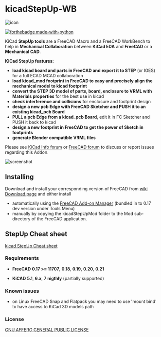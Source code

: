 kicadStepUp-WB
==============

![icon](Resources/icons/kicad-StepUp-tools-WB.svg)

[![forthebadge made-with-python](http://ForTheBadge.com/images/badges/made-with-python.svg)](https://www.python.org/)

KiCad **StepUp tools** are a FreeCAD Macro and a FreeCAD WorkBench to help in **Mechanical Collaboration** between **KiCad EDA** and **FreeCAD** or a **Mechanical CAD**.

**KiCad StepUp features:** 

- **load kicad board and parts in FreeCAD and export it to STEP** (or IGES) for a full ECAD MCAD collaboration
- **load kicad_mod footprint in FreeCAD to easy and precisely align the mechanical model to kicad footprint**
- **convert the STEP 3D model of parts, board, enclosure to VRML with Materials properties** for the best use in kicad
- **check interference and collisions** for enclosure and footprint design 
- **design a new pcb Edge with FreeCAD Sketcher and PUSH it to an existing kicad_pcb Board** 
- **PULL a pcb Edge from a kicad_pcb Board**, edit it in FC Sketcher and PUSH it back to kicad
- **design a new footprint in FreeCAD to get the power of Sketch in footprints**
- **generate Blender compatible VRML files**

Please see [KiCad Info forum](https://forum.kicad.info/search?q=step) or [FreeCAD forum](https://forum.freecadweb.org/viewtopic.php?f=24&t=14276) to discuss or report issues regarding this Addon.

![screenshot](https://cdn.hackaday.io/images/7537561443908546062.png)


Installing
----------

Download and install your corresponding version of FreeCAD from [wiki Download page](http://www.freecadweb.org/wiki/Download) and either install

- automatically using the [FreeCAD Add-on Manager](https://github.com/FreeCAD/FreeCAD-addons) (bundled in to 0.17 dev version under Tools Menu)
- manually by copying the kicadStepUpMod folder to the Mod sub-directory of the FreeCAD application.

StepUp Cheat sheet
------------------

[kicad StepUp Cheat sheet](https://github.com/easyw/kicadStepUpMod/raw/master/demo/kicadStepUp-cheat-sheet.pdf)

### Requirements

- **FreeCAD** **0.17 >= 11707**, **0.18**, **0.19**, **0.20**, **0.21**

- **KiCAD** **5.1**, **6.x**, **7 nigthly** (partially supported)

### Known issues

- on Linux FreeCAD Snap and Flatpack you may need to use 'mount bind' to have access to KiCad 3D models path

### License

[GNU AFFERO GENERAL PUBLIC LICENSE](https://www.gnu.org/licenses/agpl-3.0.en.html)
